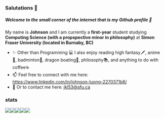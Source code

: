 ### Salutations 👋
##### Welcome to the small corner of the internet that is my Github profile 🤭

My name is **Johnson** and I am currently a **first-year** student studying **Computing Science (with a propspective minor in philosophy)** at **Simon Fraser University (located in Burnaby, BC)** 
- ✨ Other than Programming 💻 I also enjoy reading high fantasy🗡️, anime👺, badminton🏸, dragon boating🚣, philosophy📚, and anything to do with coffee☕
- 📫 Feel free to connect with me here: https://www.linkedin.com/in/johnson-luong-2270371b8/ 
- 📧 Or to contact me here: jkl53@sfu.ca

### stats 
<img src="https://github-readme-stats.vercel.app/api/top-langs/?username=JohnsonL111&theme=tokyonight&layout=compact" />
<img src = "https://img.shields.io/badge/Language-Languages" style = "float: left" />
<img src = "https://img.shields.io/badge/Languages-python-black" style="float: left" />
<img src = "https://img.shields.io/badge/-HTML5%20-red" style= "float:left" />
<img src = "https://img.shields.io/badge/-CSS3-green" style= "float:left" />
